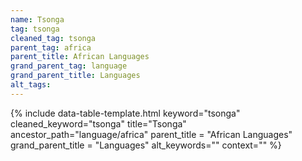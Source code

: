 ```yaml
---
name: Tsonga
tag: tsonga
cleaned_tag: tsonga
parent_tag: africa
parent_title: African Languages
grand_parent_tag: language
grand_parent_title: Languages
alt_tags: 
---
```


{% include data-table-template.html 
  keyword="tsonga" 
  cleaned_keyword="tsonga" 
  title="Tsonga"
  ancestor_path="language/africa" 
  parent_title = "African Languages"
  grand_parent_title = "Languages"
  alt_keywords=""
  context=""
%}

